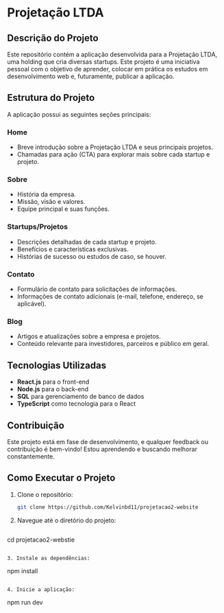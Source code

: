 # Projetação LTDA

## Descrição do Projeto

Este repositório contém a aplicação desenvolvida para a Projetação LTDA, uma holding que cria diversas startups. Este projeto é uma iniciativa pessoal com o objetivo de aprender, colocar em prática os estudos em desenvolvimento web e, futuramente, publicar a aplicação.

## Estrutura do Projeto

A aplicação possui as seguintes seções principais:

### Home
- Breve introdução sobre a Projetação LTDA e seus principais projetos.
- Chamadas para ação (CTA) para explorar mais sobre cada startup e projeto.

### Sobre
- História da empresa.
- Missão, visão e valores.
- Equipe principal e suas funções.

### Startups/Projetos
- Descrições detalhadas de cada startup e projeto.
- Benefícios e características exclusivas.
- Histórias de sucesso ou estudos de caso, se houver.

### Contato
- Formulário de contato para solicitações de informações.
- Informações de contato adicionais (e-mail, telefone, endereço, se aplicável).

### Blog
- Artigos e atualizações sobre a empresa e projetos.
- Conteúdo relevante para investidores, parceiros e público em geral.

## Tecnologias Utilizadas

- **React.js** para o front-end
- **Node.js** para o back-end
- **SQL** para gerenciamento de banco de dados
- **TypeScript** como tecnologia para o React

## Contribuição

Este projeto está em fase de desenvolvimento, e qualquer feedback ou contribuição é bem-vindo! Estou aprendendo e buscando melhorar constantemente.

## Como Executar o Projeto

1. Clone o repositório:
   ```bash
   git clone https://github.com/Kelvinbd11/projetacao2-website

2. Navegue até o diretório do projeto:
   ```
  cd projetacao2-webstie
   ```

3. Instale as dependências:
  ```
  npm install
  ```

4. Inicie a aplicação:
```
  npm run dev
```
